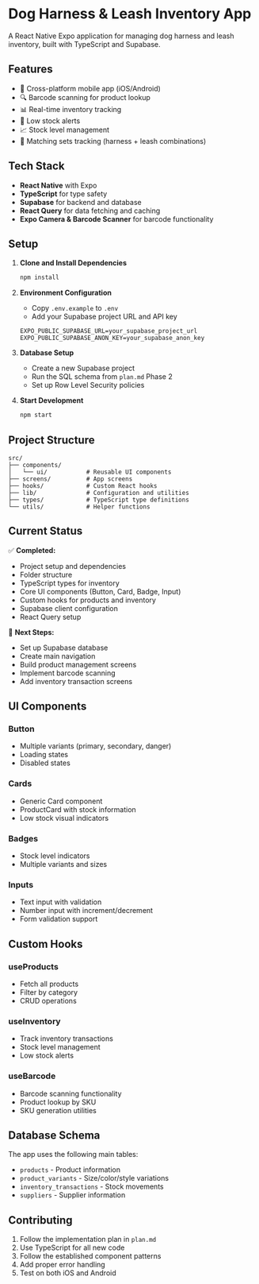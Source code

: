 # Dog Harness & Leash Inventory App

A React Native Expo application for managing dog harness and leash inventory, built with TypeScript and Supabase.

## Features

- 📱 Cross-platform mobile app (iOS/Android)
- 🔍 Barcode scanning for product lookup
- 📊 Real-time inventory tracking
- 🚨 Low stock alerts
- 📈 Stock level management
- 🔗 Matching sets tracking (harness + leash combinations)

## Tech Stack

- **React Native** with Expo
- **TypeScript** for type safety
- **Supabase** for backend and database
- **React Query** for data fetching and caching
- **Expo Camera & Barcode Scanner** for barcode functionality

## Setup

1. **Clone and Install Dependencies**
   ```bash
   npm install
   ```

2. **Environment Configuration**
   - Copy `.env.example` to `.env`
   - Add your Supabase project URL and API key
   ```
   EXPO_PUBLIC_SUPABASE_URL=your_supabase_project_url
   EXPO_PUBLIC_SUPABASE_ANON_KEY=your_supabase_anon_key
   ```

3. **Database Setup**
   - Create a new Supabase project
   - Run the SQL schema from `plan.md` Phase 2
   - Set up Row Level Security policies

4. **Start Development**
   ```bash
   npm start
   ```

## Project Structure

```
src/
├── components/
│   └── ui/           # Reusable UI components
├── screens/          # App screens
├── hooks/            # Custom React hooks
├── lib/              # Configuration and utilities
├── types/            # TypeScript type definitions
└── utils/            # Helper functions
```

## Current Status

✅ **Completed:**
- Project setup and dependencies
- Folder structure
- TypeScript types for inventory
- Core UI components (Button, Card, Badge, Input)
- Custom hooks for products and inventory
- Supabase client configuration
- React Query setup

🚧 **Next Steps:**
- Set up Supabase database
- Create main navigation
- Build product management screens
- Implement barcode scanning
- Add inventory transaction screens

## UI Components

### Button
- Multiple variants (primary, secondary, danger)
- Loading states
- Disabled states

### Cards
- Generic Card component
- ProductCard with stock information
- Low stock visual indicators

### Badges
- Stock level indicators
- Multiple variants and sizes

### Inputs
- Text input with validation
- Number input with increment/decrement
- Form validation support

## Custom Hooks

### useProducts
- Fetch all products
- Filter by category
- CRUD operations

### useInventory
- Track inventory transactions
- Stock level management
- Low stock alerts

### useBarcode
- Barcode scanning functionality
- Product lookup by SKU
- SKU generation utilities

## Database Schema

The app uses the following main tables:
- `products` - Product information
- `product_variants` - Size/color/style variations
- `inventory_transactions` - Stock movements
- `suppliers` - Supplier information

## Contributing

1. Follow the implementation plan in `plan.md`
2. Use TypeScript for all new code
3. Follow the established component patterns
4. Add proper error handling
5. Test on both iOS and Android
